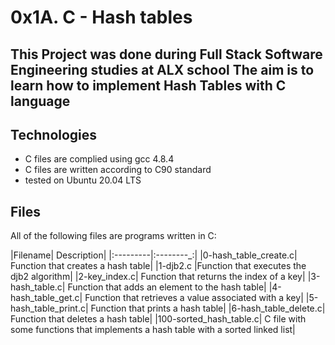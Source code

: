 # 0x1A. C - Hash tables
## This Project was done during Full Stack Software Engineering studies at ALX school The aim is to learn how to implement Hash Tables with C language

## Technologies
* C files are complied using gcc 4.8.4
* C files are written according to C90 standard
* tested on Ubuntu 20.04 LTS
## Files
All of the following files are programs written in C:

|Filename|	Description|
|:---------|:--------_:|
|0-hash_table_create.c|	Function that creates a hash table|
|1-djb2.c	|Function that executes the djb2 algorithm|
|2-key_index.c|	Function that returns the index of a key|
|3-hash_table.c|	Function that adds an element to the hash table|
|4-hash_table_get.c|	Function that retrieves a value associated with a key|
|5-hash_table_print.c|	Function that prints a hash table|
|6-hash_table_delete.c|	Function that deletes a hash table|
|100-sorted_hash_table.c|	C file with some functions that implements a hash table with a sorted linked list|
